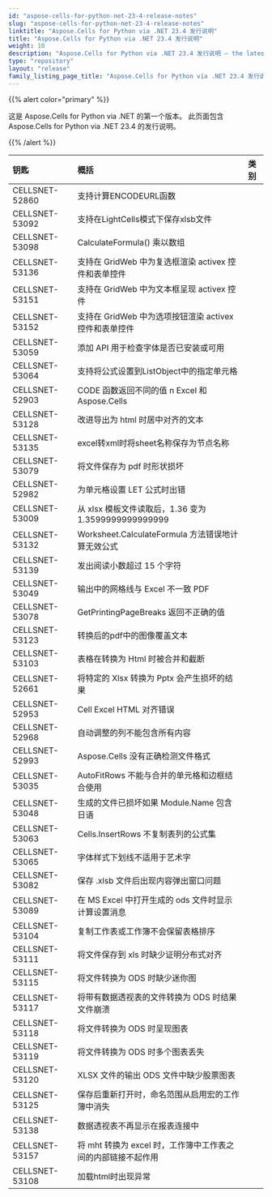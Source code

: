 ```yaml
---
id: "aspose-cells-for-python-net-23-4-release-notes"
slug: "aspose-cells-for-python-net-23-4-release-notes"
linktitle: "Aspose.Cells for Python via .NET 23.4 发行说明"
title: "Aspose.Cells for Python via .NET 23.4 发行说明"
weight: 10
description: "Aspose.Cells for Python via .NET 23.4 发行说明 – the latest updates and fixes."
type: "repository"
layout: "release"
family_listing_page_title: "Aspose.Cells for Python via .NET 23.4 发行说明"
---
```

{{% alert color="primary" %}} 

这是 Aspose.Cells for Python via .NET 的第一个版本。
此页面包含 Aspose.Cells for Python via .NET 23.4 的发行说明。

{{% /alert %}} 

|**钥匙**|**概括**|**类别**|
| :- | :- | :- |
|CELLSNET-52860|支持计算ENCODEURL函数|
|CELLSNET-53092|支持在LightCells模式下保存xlsb文件|
|CELLSNET-53098|CalculateFormula() 乘以数组|
|CELLSNET-53136|支持在 GridWeb 中为复选框渲染 activex 控件和表单控件|
|CELLSNET-53151|支持在 GridWeb 中为文本框呈现 activex 控件|
|CELLSNET-53152|支持在 GridWeb 中为选项按钮渲染 activex 控件和表单控件|
|CELLSNET-53059|添加 API 用于检查字体是否已安装或可用|
|CELLSNET-53064|支持将公式设置到ListObject中的指定单元格|
|CELLSNET-52903|CODE 函数返回不同的值 n Excel 和 Aspose.Cells|
|CELLSNET-53128|改进导出为 html 时居中对齐的文本|
|CELLSNET-53135|excel转xml时将sheet名称保存为节点名称|
|CELLSNET-53079|将文件保存为 pdf 时形状损坏|
|CELLSNET-52982|为单元格设置 LET 公式时出错|
|CELLSNET-53009|从 xlsx 模板文件读取后，1.36 变为 1.3599999999999999|
|CELLSNET-53132|Worksheet.CalculateFormula 方法错误地计算无效公式|
|CELLSNET-53139|发出阅读小数超过 15 个字符|
|CELLSNET-53049|输出中的网格线与 Excel 不一致 PDF|
|CELLSNET-53078|GetPrintingPageBreaks 返回不正确的值|
|CELLSNET-53123|转换后的pdf中的图像覆盖文本|
|CELLSNET-53103|表格在转换为 Html 时被合并和截断|
|CELLSNET-52661|将特定的 Xlsx 转换为 Pptx 会产生损坏的结果|
|CELLSNET-52953|Cell Excel HTML 对齐错误|
|CELLSNET-52968|自动调整的列不能包含所有内容|
|CELLSNET-52993|Aspose.Cells 没有正确检测文件格式|
|CELLSNET-53035|AutoFitRows 不能与合并的单元格和边框结合使用|
|CELLSNET-53048|生成的文件已损坏如果 Module.Name 包含日语|
|CELLSNET-53063|Cells.InsertRows 不复制表列的公式集|
|CELLSNET-53065|字体样式下划线不适用于艺术字|
|CELLSNET-53082|保存 .xlsb 文件后出现内容弹出窗口问题|
|CELLSNET-53089|在 MS Excel 中打开生成的 ods 文件时显示计算设置消息|
|CELLSNET-53104|复制工作表或工作簿不会保留表格排序|
|CELLSNET-53111|将文件保存到 xls 时缺少证明分布式对齐|
|CELLSNET-53115|将文件转换为 ODS 时缺少迷你图|
|CELLSNET-53117|将带有数据透视表的文件转换为 ODS 时结果文件崩溃|
|CELLSNET-53118|将文件转换为 ODS 时呈现图表|
|CELLSNET-53119|将文件转换为 ODS 时多个图表丢失|
|CELLSNET-53120|XLSX 文件的输出 ODS 文件中缺少股票图表|
|CELLSNET-53125|保存后重新打开时，命名范围从启用宏的工作簿中消失|
|CELLSNET-53138|数据透视表不再显示在报表连接中|
|CELLSNET-53157|将 mht 转换为 excel 时，工作簿中工作表之间的内部链接不起作用|
|CELLSNET-53108|加载html时出现异常|
